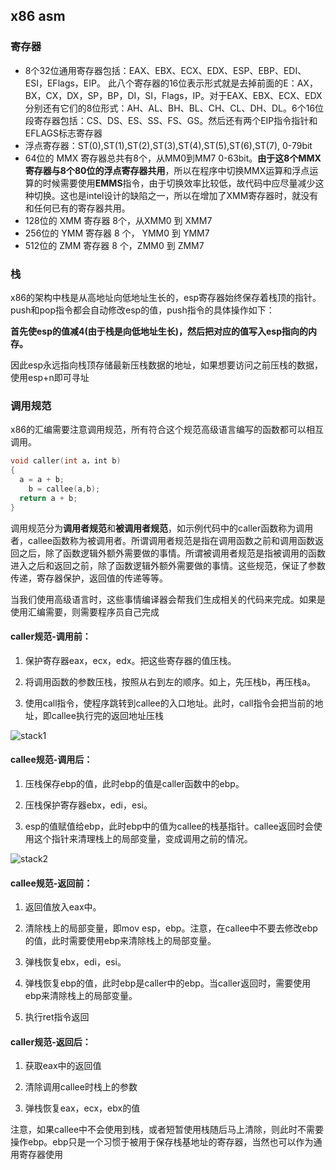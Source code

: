 ## x86 asm

### 寄存器

- 8个32位通用寄存器包括：EAX、EBX、ECX、EDX、ESP、EBP、EDI、ESI，EFlags，EIP。 此八个寄存器的16位表示形式就是去掉前面的E：AX，BX，CX，DX，SP，BP，DI，SI，Flags，IP。对于EAX、EBX、ECX、EDX分别还有它们的8位形式：AH、AL、BH、BL、CH、CL、DH、DL。6个16位段寄存器包括：CS、DS、ES、SS、FS、GS。然后还有两个EIP指令指针和EFLAGS标志寄存器
- 浮点寄存器：ST(0),ST(1),ST(2),ST(3),ST(4),ST(5),ST(6),ST(7),  0-79bit
- 64位的 MMX 寄存器总共有8个，从MM0到MM7   0-63bit。**由于这8个MMX寄存器与8个80位的浮点寄存器共用**，所以在程序中切换MMX运算和浮点运算的时候需要使用**EMMS**指令，由于切换效率比较低，故代码中应尽量减少这种切换。这也是intel设计的缺陷之一，所以在增加了XMM寄存器时，就没有和任何已有的寄存器共用。
- 128位的 XMM 寄存器 8个，从XMM0 到 XMM7
- 256位的 YMM 寄存器 8 个， YMM0 到 YMM7
- 512位的 ZMM 寄存器 8 个，ZMM0 到 ZMM7

### 栈

x86的架构中栈是从高地址向低地址生长的，esp寄存器始终保存着栈顶的指针。push和pop指令都会自动修改esp的值，push指令的具体操作如下：

**首先使esp的值减4(由于栈是向低地址生长)，然后把对应的值写入esp指向的内存。**

因此esp永远指向栈顶存储最新压栈数据的地址，如果想要访问之前压栈的数据，使用esp+n即可寻址

### 调用规范

x86的汇编需要注意调用规范，所有符合这个规范高级语言编写的函数都可以相互调用。

```c
void caller(int a，int b)
{
  a = a + b;
	b = callee(a,b);
  return a + b;
}
```

调用规范分为**调用者规范**和**被调用者规范**，如示例代码中的caller函数称为调用者，callee函数称为被调用者。所谓调用者规范是指在调用函数之前和调用函数返回之后，除了函数逻辑外额外需要做的事情。所谓被调用者规范是指被调用的函数进入之后和返回之前，除了函数逻辑外额外需要做的事情。这些规范，保证了参数传递，寄存器保护，返回值的传递等等。

当我们使用高级语言时，这些事情编译器会帮我们生成相关的代码来完成。如果是使用汇编需要，则需要程序员自己完成

#### caller规范-调用前：

1. 保护寄存器eax，ecx，edx。把这些寄存器的值压栈。

2. 将调用函数的参数压栈，按照从右到左的顺序。如上，先压栈b，再压栈a。

3. 使用call指令，使程序跳转到callee的入口地址。此时，call指令会把当前的地址，即callee执行完的返回地址压栈

![stack1](asm.assets/stack1-2327933.png)

#### callee规范-调用后：

1. 压栈保存ebp的值，此时ebp的值是caller函数中的ebp。

2. 压栈保护寄存器ebx，edi，esi。

3. esp的值赋值给ebp，此时ebp中的值为callee的栈基指针。callee返回时会使用这个指针来清理栈上的局部变量，变成调用之前的情况。

![stack2](asm.assets/stack2.png)

#### callee规范-返回前：

1. 返回值放入eax中。

2. 清除栈上的局部变量，即mov esp，ebp。注意，在callee中不要去修改ebp的值，此时需要使用ebp来清除栈上的局部变量。

3. 弹栈恢复ebx，edi，esi。

4. 弹栈恢复ebp的值，此时ebp是caller中的ebp。当caller返回时，需要使用ebp来清除栈上的局部变量。

5. 执行ret指令返回

#### caller规范-返回后：

1. 获取eax中的返回值

2. 清除调用callee时栈上的参数

3. 弹栈恢复eax，ecx，ebx的值

注意，如果callee中不会使用到栈，或者短暂使用栈随后马上清除，则此时不需要操作ebp。ebp只是一个习惯于被用于保存栈基地址的寄存器，当然也可以作为通用寄存器使用